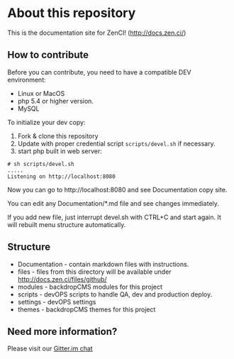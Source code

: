 # About this repository
This is the documentation site for ZenCI! (http://docs.zen.ci/)

## How to contribute
Before you can contribute, you need to have a compatible DEV environment:
- Linux or MacOS
- php 5.4 or higher version.
- MySQL

To initialize your dev copy:

1. Fork & clone this repository
2. Update with proper credential script `scripts/devel.sh` if necessary. 
3. start php built in web server:
```
# sh scripts/devel.sh
.....
Listening on http://localhost:8080
```

Now you can go to http://localhost:8080 and see Documentation copy site.

You can edit any Documentation/*.md file and see changes immediately. 

If you add new file, just interrupt devel.sh with CTRL+C and start again.
It will rebuilt menu structure automatically.

## Structure
- Documentation - contain markdown files with instructions.
- files - files from this directory will be available under http://docs.zen.ci/files/github/
- modules - backdropCMS modules for this project
- scripts - devOPS scripts to handle QA, dev and production deploy.
- settings - devOPS settings
- themes - backdropCMS themes for this project

## Need more information?

Please visit our [Gitter.im chat](http://gitter.im/Zen-CI/chat)
